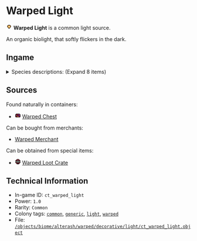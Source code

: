 # Warped Light

<img src="https://raw.githubusercontent.com/Ceterai/Enternia/main/objects/biome/alterash/warped/decorative/light/icon.png" alt="Warped Light icon" loading="lazy" height=16px width="auto" /> **Warped Light** is a common light source.

An organic biolight, that softly flickers in the dark.

## Ingame

<details><summary>Species descriptions: (Expand 8 items)</summary>

- Alta: A glowing bulb, another form of warped growth. This one can be used as a wall light.
- Apex: A wall light, previously a part of a living being.
- Avian: A pretty soft wall light.
- Floran: Floran like plant lightss. Even warpy evil onesss.
- Glitch: Satisfied. These little glowing bulbs sure provide a comfy gentle light.
- Human: Please tell me that this bulb won't explode.
- Hylotl: Just forget about the origin of this wall light. Now. It's. Just. A. Wall. Light.
- Novakid: Wow, a little glowin' orb!

</details>

## Sources

Found naturally in containers:

- <img src="https://raw.githubusercontent.com/Ceterai/Enternia/main/objects/biome/alterash/warped/decorative/chest/icon.png" alt="Warped Chest icon" loading="lazy" height=16px width="auto" /> [Warped Chest](https://ceterai.github.io/MyEnternia/Wiki/WarpedChest)

Can be bought from merchants:

- [Warped Merchant](https://ceterai.github.io/MyEnternia/Wiki/WarpedMerchant)

Can be obtained from special items:

- <img src="https://raw.githubusercontent.com/Ceterai/Enternia/main/items/active/alta/loot/biome/ct_warped_loot.png" alt="Warped Loot Crate icon" loading="lazy" height=16px width="auto" /> [Warped Loot Crate](https://ceterai.github.io/MyEnternia/Wiki/WarpedLootCrate)

## Technical Information

- In-game ID: `ct_warped_light`
- Power: `1.0`
- Rarity: `Common`
- Colony tags: [`common`](https://ceterai.github.io/MyEnternia/Wiki/Tags/Common), [`generic`](https://ceterai.github.io/MyEnternia/Wiki/Tags/Generic), [`light`](https://ceterai.github.io/MyEnternia/Wiki/Tags/Light), [`warped`](https://ceterai.github.io/MyEnternia/Wiki/Tags/Warped)
- File: [`/objects/biome/alterash/warped/decorative/light/ct_warped_light.object`](https://github.com/Ceterai/Enternia/blob/main/objects/biome/alterash/warped/decorative/light/ct_warped_light.object)

